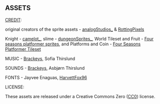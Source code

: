 ## ASSETS
[CREDIT](https://brackeysgames.itch.io/brackeys-platformer-bundle):

original creators of the sprite assets - [analogStudios_](https://analogstudios.itch.io/) & [RottingPixels](https://rottingpixels.itch.io/)

  Knight - [camelot_](https://analogstudios.itch.io/camelot), slime - [dungeonSprites_](https://analogstudios.itch.io/dungeonsprites), World Tileset and Fruit - [Four seasons platformer sprites](https://analogstudios.itch.io/four-seasons-platformer-sprites), and Platforms and Coin - [Four Seasons Platformer Tileset](https://rottingpixels.itch.io/four-seasons-platformer-tileset-16x16free)

MUSIC - [Brackeys](https://brackeysgames.itch.io/brackeys-platformer-bundle), Sofia Thirslund

SOUNDS - [Brackeys](https://brackeysgames.itch.io/brackeys-platformer-bundle), Asbjørn Thirslund

FONTS - Jayvee Enaguas, [HarvettFox96](https://www.dafont.com/pixel-operator.font?l[]=10&l[]=1)

LICENSE:

These assets are released under a Creative Commons Zero ([CC0](http://creativecommons.org/publicdomain/zero/1.0/)) license.
